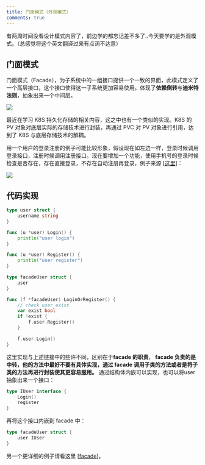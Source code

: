 ```yaml
---
title: 门面模式（外观模式）
comments: true
---
```


有两周时间没看设计模式内容了，前边学的都忘记差不多了..今天要学的是外观模式。（总感觉将这个英文翻译过来有点词不达意）

<!--more-->

 ## 门面模式

门面模式（Facade），为子系统中的一组接口提供一个一致的界面，此模式定义了一个高层接口，这个接口使得这一子系统更加容易使用。体现了**依赖倒转**与**迪米特法则**，抽象出来一个中间层。

![](https://s2.loli.net/2022/07/05/2WPfhFCj6yUpIHV.png)

最近在学习 K8S 持久化存储的相关内容，这之中也有一个类似的实现。K8S 的 PV 对象对底层实际的存储技术进行封装，再通过 PVC 对 PV 对象进行引用，达到了 K8S 与底层存储技术的解耦。



用一个用户的登录注册的例子可能比较形象，假设现在如左边一样，登录时候调用登录接口，注册时候调用注册接口。现在要增加一个功能，使用手机号的登录时候检查是否存在，存在直接登录，不存在自动注册再登录，例子来源 [[这里](https://github.com/mohuishou/go-design-pattern/tree/master/09_facade)]：

![](https://s2.loli.net/2022/07/05/78QuU9nEI6HPFco.png)



## 代码实现

```go
type user struct {
    username string
}

func (u *user) Login() {
    println("user login")
}

func (u *user) Register() {
    println("user register")
}

type facadeUser struct {
    user
}

func (f *facadeUser) LoginOrRegister() {
    // check user exist
    var exist bool
    if !exist {
        f.user.Register()
    }

    f.user.Login()
}
```

这里实现与上述链接中的些许不同，区别在于**facade 的职责**， **facade 负责的是中转，他的方法中最好不要有具体实现，通过 facade 调用子类的方法或者是将子类的方法再进行封装使其更容易服用。** 通过结构体内嵌可以实现，也可以将user抽象出来一个接口：

```go
type IUser interface {
    Login()
    register
}
```

再将这个接口内嵌到 facade 中：

```go
type facadeUser struct {
    user IUser
}
```



另一个更详细的例子请看这里 [[facade](https://golangbyexample.com/facade-design-pattern-in-golang/)]。